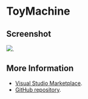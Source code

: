 # ToyMachine



## Screenshot
![](https://raw.githubusercontent.com/gerane/VSCodeThemes/master/gerane.Theme-ToyMachine/screenshot.png).


## More Information
* [Visual Studio Marketplace](https://marketplace.visualstudio.com/items/gerane.Theme-ToyMachine).
* [GitHub repository](https://github.com/gerane/VSCodeThemes).
